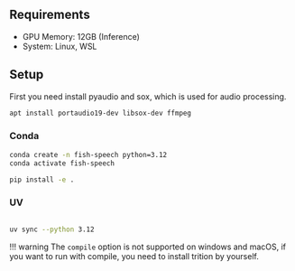 ## Requirements

- GPU Memory: 12GB (Inference)
- System: Linux, WSL

## Setup

First you need install pyaudio and sox, which is used for audio processing.

``` bash
apt install portaudio19-dev libsox-dev ffmpeg
```

### Conda

```bash
conda create -n fish-speech python=3.12
conda activate fish-speech

pip install -e .
```

### UV

```bash

uv sync --python 3.12
```

!!! warning
    The `compile` option is not supported on windows and macOS, if you want to run with compile, you need to install trition by yourself.